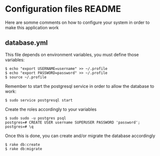 Configuration files README
======

Here are somme comments on how to configure your system in order to make this application work

database.yml
------

This file depends on environment variables, you must define those variables:

````
$ echo "export USERNAME=username" >> ~/.profile
$ echo "export PASSWORD=password" >> ~/.profile
$ source ~/.profile
````

Remember to start the postgresql service in order to allow the database to work:

````
$ sudo service postgresql start
````

Create the roles accordingly to your variables

````
$ sudo sudo -u postgres psql
postgres=# CREATE USER username SUPERUSER PASSWORD 'password';
postgres=# \q
````

Once this is done, you can create and/or migrate the database accordingly

````
$ rake db:create
$ rake db:migrate
````